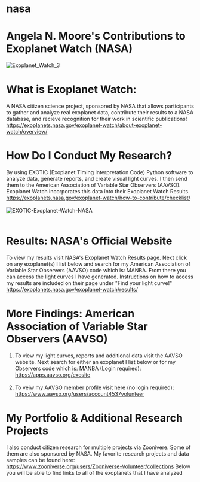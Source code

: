 # nasa
# Angela N. Moore's Contributions to Exoplanet Watch (NASA)
![Exoplanet_Watch_3](https://github.com/user-attachments/assets/f1847e83-7011-45f8-b8e1-5218ccd9243a)
<br>
# What is Exoplanet Watch: 
A NASA citizen science project, sponsored by NASA that allows participants to gather and analyze real exoplanet data, contribute their results to a NASA database, and recieve recognition for their work in scientific publications!
<br>
https://exoplanets.nasa.gov/exoplanet-watch/about-exoplanet-watch/overview/
<br>
# How Do I Conduct My Research?
By using EXOTIC (Exoplanet Timing Interpretation Code) Python software to analyze data, generate reports, and create visual light curves.  I then send them to the American Association of Variable Star Observers (AAVSO). Exoplanet Watch incorporates this data into their Exoplanet Watch Results.
<br>
https://exoplanets.nasa.gov/exoplanet-watch/how-to-contribute/checklist/
<br>
<br>
![EXOTIC-Exoplanet-Watch-NASA](https://github.com/user-attachments/assets/3bb90e63-2d81-40cc-ab98-5635f5c2c719)
<br>
<br>
# Results: NASA's Official Website
To view my results visit NASA's Exoplanet Watch Results page.  Next click on any exoplanet(s) I list below and search for my American Association of Variable Star Observers (AAVSO) code which is: MANBA.  From there you can access the light curves I have generated.  Instructions on how to access my results are included on their page under "Find your light curve!"
<br>
https://exoplanets.nasa.gov/exoplanet-watch/results/
<br>
# More Findings: American Association of Variable Star Observers (AAVSO) 
1. To view my light curves, reports and additional data visit the AAVSO website.  Next search for either an exoplanet I list below or for my Observers code which is: MANBA (Login required): https://apps.aavso.org/exosite <br><br>
2. To veiw my AAVSO member profile visit here (no login required): https://www.aavso.org/users/account4537volunteer

# My Portfolio & Additional Research Projects
I also conduct citizen research for multiple projects via Zoonivere.  Some of them are also sponsored by NASA.  My favorite research projects and data samples can be found here:
<br>
https://www.zooniverse.org/users/Zooniverse-Volunteer/collections
Below you will be able to find links to all of the exoplanets that I have analyzed 
